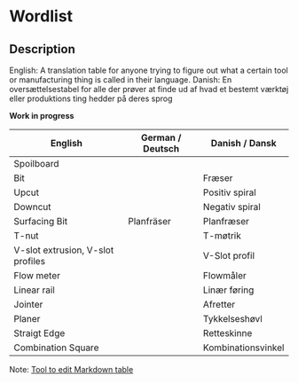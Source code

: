 # Wordlist
## Description
English: A translation table for anyone trying to figure out what a certain tool or manufacturing thing is called in their language.
Danish: En oversættelsestabel for alle der prøver at finde ud af hvad et bestemt værktøj eller produktions ting hedder på deres sprog

**Work in progress**

| English                           | German / Deutsch | Danish / Dansk     |
|-----------------------------------|------------------|--------------------|
| Spoilboard                        |                  |                    |
| Bit                               |                  | Fræser             |
| Upcut                             |                  | Positiv spiral     |
| Downcut                           |                  | Negativ spiral     |
| Surfacing Bit                     | Planfräser       | Planfræser         |
| T-nut                             |                  | T-møtrik           |
| V-slot extrusion, V-slot profiles |                  | V-Slot profil      |
| Flow meter                        |                  | Flowmåler          |
| Linear rail                       |                  | Linær føring       |
| Jointer                           |                  | Afretter           |
| Planer                            |                  | Tykkelseshøvl      |
| Straigt Edge                      |                  | Retteskinne        |
| Combination Square                |                  | Kombinationsvinkel |


Note: [Tool to edit Markdown table](https://tableconvert.com/markdown-to-markdown)
